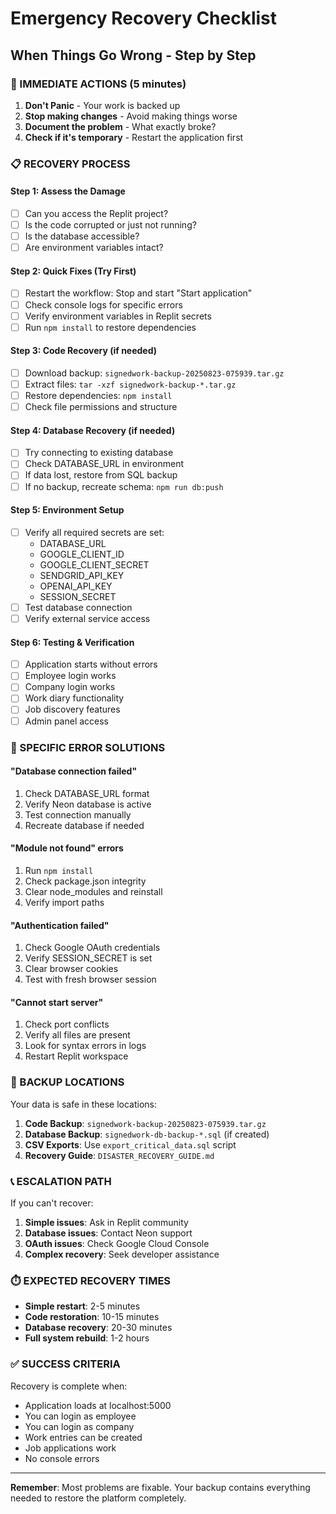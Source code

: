 # Emergency Recovery Checklist

## When Things Go Wrong - Step by Step

### 🚨 IMMEDIATE ACTIONS (5 minutes)

1. **Don't Panic** - Your work is backed up
2. **Stop making changes** - Avoid making things worse  
3. **Document the problem** - What exactly broke?
4. **Check if it's temporary** - Restart the application first

### 📋 RECOVERY PROCESS

#### Step 1: Assess the Damage
- [ ] Can you access the Replit project?
- [ ] Is the code corrupted or just not running?
- [ ] Is the database accessible?
- [ ] Are environment variables intact?

#### Step 2: Quick Fixes (Try First)
- [ ] Restart the workflow: Stop and start "Start application"
- [ ] Check console logs for specific errors
- [ ] Verify environment variables in Replit secrets
- [ ] Run `npm install` to restore dependencies

#### Step 3: Code Recovery (if needed)
- [ ] Download backup: `signedwork-backup-20250823-075939.tar.gz`
- [ ] Extract files: `tar -xzf signedwork-backup-*.tar.gz`
- [ ] Restore dependencies: `npm install`
- [ ] Check file permissions and structure

#### Step 4: Database Recovery (if needed)
- [ ] Try connecting to existing database
- [ ] Check DATABASE_URL in environment
- [ ] If data lost, restore from SQL backup
- [ ] If no backup, recreate schema: `npm run db:push`

#### Step 5: Environment Setup
- [ ] Verify all required secrets are set:
  - DATABASE_URL
  - GOOGLE_CLIENT_ID 
  - GOOGLE_CLIENT_SECRET
  - SENDGRID_API_KEY
  - OPENAI_API_KEY
  - SESSION_SECRET
- [ ] Test database connection
- [ ] Verify external service access

#### Step 6: Testing & Verification
- [ ] Application starts without errors
- [ ] Employee login works
- [ ] Company login works  
- [ ] Work diary functionality
- [ ] Job discovery features
- [ ] Admin panel access

### 🔧 SPECIFIC ERROR SOLUTIONS

#### "Database connection failed"
1. Check DATABASE_URL format
2. Verify Neon database is active
3. Test connection manually
4. Recreate database if needed

#### "Module not found" errors  
1. Run `npm install`
2. Check package.json integrity
3. Clear node_modules and reinstall
4. Verify import paths

#### "Authentication failed"
1. Check Google OAuth credentials
2. Verify SESSION_SECRET is set
3. Clear browser cookies
4. Test with fresh browser session

#### "Cannot start server"
1. Check port conflicts
2. Verify all files are present
3. Look for syntax errors in logs
4. Restart Replit workspace

### 💾 BACKUP LOCATIONS

Your data is safe in these locations:
1. **Code Backup**: `signedwork-backup-20250823-075939.tar.gz`
2. **Database Backup**: `signedwork-db-backup-*.sql` (if created)
3. **CSV Exports**: Use `export_critical_data.sql` script
4. **Recovery Guide**: `DISASTER_RECOVERY_GUIDE.md`

### 📞 ESCALATION PATH

If you can't recover:
1. **Simple issues**: Ask in Replit community
2. **Database issues**: Contact Neon support
3. **OAuth issues**: Check Google Cloud Console
4. **Complex recovery**: Seek developer assistance

### ⏱️ EXPECTED RECOVERY TIMES

- **Simple restart**: 2-5 minutes
- **Code restoration**: 10-15 minutes  
- **Database recovery**: 20-30 minutes
- **Full system rebuild**: 1-2 hours

### ✅ SUCCESS CRITERIA

Recovery is complete when:
- Application loads at localhost:5000
- You can login as employee
- You can login as company
- Work entries can be created
- Job applications work
- No console errors

---

**Remember**: Most problems are fixable. Your backup contains everything needed to restore the platform completely.